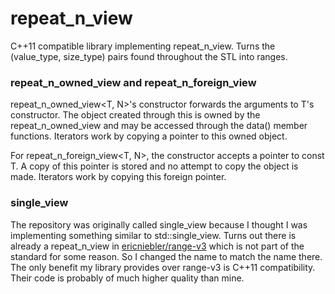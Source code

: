 # repeat_n_view
C++11 compatible library implementing repeat_n_view. Turns the (value_type, size_type) pairs found throughout the STL into ranges.

### repeat_n_owned_view and repeat_n_foreign_view
repeat_n_owned_view<T, N>'s constructor forwards the arguments to T's constructor. The object created through this is owned by the repeat_n_owned_view and may be accessed through the data() member functions. Iterators work by copying a pointer to this owned object.

For repeat_n_foreign_view<T, N>, the constructor accepts a pointer to const T. A copy of this pointer is stored and no attempt to copy the object is made. Iterators work by copying this foreign pointer.

### single_view
The repository was originally called single_view because I thought I was implementing something similar to std::single_view. Turns out there is already a repeat_n_view in [ericniebler/range-v3](https://github.com/ericniebler/range-v3/) which is not part of the standard for some reason. So I changed the name to match the name there. The only benefit my library provides over range-v3 is C++11 compatibility. Their code is probably of much higher quality than mine.
